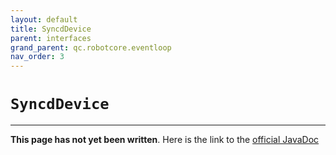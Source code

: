 ```yaml
---
layout: default
title: SyncdDevice
parent: interfaces
grand_parent: qc.robotcore.eventloop
nav_order: 3
---
```

# `SyncdDevice`
---
**This page has not yet been written**. Here is the link to the [official JavaDoc](https://ftctechnh.github.io/ftc_app/doc/javadoc/com/qualcomm/robotcore/eventloop/SyncdDevice.html)
        